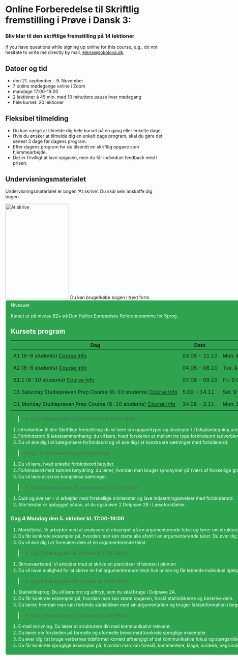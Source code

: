 # Online Forberedelse til Skriftlig fremstilling i Prøve i Dansk 3:  

### Bliv klar til den skriftlige fremstilling på 14 lektioner

If you have questions while signing up online for this course, e.g., do not hesitate to write me directly by mail, [elena@sokolova.dk](mailto:elena@sokolova.dk).

<style>
.btn {
  color: white;
  background-color: #2ea44f;
  border-color: rgba(27,31,35,.1);
  box-shadow: 0 0px 0 rgba(27,31,35,.1),inset 0 1px 0 hsla(0,0%,100%,.03);
  position: relative;
  display: inline-block;
  padding: 5px 16px;
  font-size: 14px
  font-weight: 500;
  line-height: 20px;
  white-space: nowrap;
  vertical-align: middle;
  cursor: pointer;
  border: 1px solid;
  border-radius: 6px;
  text-decoration: none;
}
</style>


## Datoer og tid

* den 21. september - 9. November
* 7 online mødegange online i Zoom 
* mandage 17:00-19:00
* 2 lektioner á 45 min. med 10 minutters pause hver mødegang 
* hele kurset: 20 lektioner
         
## Fleksibel tilmelding

* Du kan vælge at tilmelde dig hele kurset på en gang eller enkelte dage. 
* Hvis du ønsker at tilmelde dig en enkelt dags program, skal du gøre det senest 3 dage før dagens program. 
* Efter dagens program for du tilsendt en skriftlig opgave som hjemmearbejde. 
* Det er frivilligt at lave opgaven, men du får individuel feedback med i prisen. 

## Undervisningsmaterialet
Undervisningsmaterialet er bogen ‘At skrive’. Du skal selv anskaffe dig bogen. 

<img src="at-skrive-forside.png" alt="At skrive" width="200" height="300" />
Du kan bruge/købe bogen i trykt form  <a class="btn" href="https://www.alfabetaforlag.dk/skrive#>Køb *At skrive*</a>
eller bruge/købe en i-bog med enkeltbrugerlicens. Du vil kunne bruge bogen online og offline. Købet kræver profiloprettelse. 
<a class="btn" href="https://www.alfabetaforlag.dk/skrive-tekstsammenhaeng-og-argumentation-i-bog#>Køb i-bog *At skrive*</a>

Undervisningssproget er dansk, men vi bruger gerne engelsk som hjælpesprog der, hvor det er relevant. 

## Niveauet

Kurset er på niveau B2+ på Den Fælles Europæiske Referenceramme for Sprog. 

## Kursets program

Dag | Dato | Time | Dagens program | Total price | Register
-- | -- | -- | -- | -- | --
A1 (6-8 students) [Course Info](a1-danish-online) | 03.08 - 21.10 | Mon. & Wed. 9:15-11:00 | 48 | 5532 DKK | <a class="btn" href="https://elenasokolova.podia.com/a1-danish-online">Enroll & pay</a>
A2 (6-8 students) [Course Info](a2-danish-online) | 04.08 - 08.10 | Tue. & Thu. 17:30-19:15 | 40 | 4360 DKK | <a class="btn" href="https://elenasokolova.podia.com/a2-danish-online">Enroll & pay</a>
B1.1 (8-10 students) [Course Info](b1-danish-online) | 07.08 - 09.10 | Fri. 9:00-12:30 | 40 | 4360 DKK | <a class="btn" href="https://elenasokolova.podia.com/b1-1-danish-online">Enroll & pay</a>
C1 Saturday Studieprøven Prep Course (8-10 students) [Course Info](studieprove-online-course) | 5.09 - 14.11 | Sat. 9:00-12:30 | 44 | 4796 DKK | <a class="btn" href="https://elenasokolova.podia.com/c1-online-studieproven-saturday-prep-course">Enroll & pay</a>
C1 Monday Studieprøven Prep Course (8-10 students) [Course Info](studieprove-online-course) | 24.08 - 2.11 | Mon. 17:00-20:30 | 44 | 4796 DKK | <a class="btn" href="https://elenasokolova.podia.com/c1-online-studieproven-prep-course">Enroll & pay</a>


> * Dag 1 Mandag den 21. septemeber kl. 17:00-19:00

1) Introduktion til den Skriftlige fremstilling: du vil lære om opgavetyper og strategier til tidsplanlægning under prøven. 
2) Forbinderord & tekstsammenhæng: du vil lære, hvad forskellen er mellem tre type forbindeord (adverbier, ledsætningskonjunktioner og hovedsætningskonjunktioner). 
3) Du vil øve dig i at kategorisere forbindeord og vil øve dig i at konstruere sætninger med forbidenord. 

> *Dag 2 Forbinderord og deres betydning

1) Du vil lære, hvad enkelte forbindeord betyder.
2) Forbindeord med samme betydning: du lærer,  hvordan man bruger synonymer på tværs af forskellige grupper forbindeord. 
3) Du vil lære at skrive komplekse sætninger. 

> * Dag 3 Mandag den 28. septemeber kl. 17:00-19:00

1) Quiz og øvelser - vi arbejder med forskellige minitekster og lave indsætningsøvelser med forbinderord. 
2) Alle tekster er opbygget sådan, at du også øver 2 Delprøve 2B i Læseforståelse . 

### Dag 4 Mandag den 5. oktober kl. 17:00-19:00

1) Modeltekst. Vi arbejder med at analysere et eksempel på en argumenterende tekst og lærer om strukturen af en argumenterende tekst. 
2) Du får konkrete eksempler på, hvordan man kan starte alle afsnit i en argumenterende tekst. Du øver dig i at begrunde dit argumentation og udtrykke holdninger. 
3) Du vil øve dig i at formulere dele af en argumenterende tekst. 

> * Dag 5 Mandag den 19. oktober kl. 17:00-19:00

1) Skriveværksted. Vi arbejder med at skrive en plan/ideer til teksten i plenum. 
2) Du vil have mulighed for at skrive en hel argumenterende tekst live online og får løbende individuel hjælp og vejledning af læreren. Efter dagens undervisning får du mulighed at sende din opgave og få den rettet. 

> * Dag 6 Mandag den 26. oktober kl. 17:00-19:00

1) Statisktiksprog. Du vil lære ord og udtryk, som du skal bruge i Delprøve 2A. 
2) Du får konkrete eksempler på, hvordan man kan starte opgaven, forstå statistikkerne og beskrive dem. 
3) Du lærer, hvordan man kan forbinde statistikken med sin argumentation og bruger faktainformation i begrundelsen. 

> * Dag 7 Mandag den 21. oktober kl. 17:00-19:00

1) E-mail skrivning. Du lærer at strukturere din mail kommunikativt relevant. 
2) Du lærer om forskellen på formelle og uformelle breve med konkrete sproglige eksempler.  
3) Du øver dig i at bruge verbernes tidsformer korrekt afhængigt af det kommunikative fokus og spørgsmålene i e-mailen i opgaven (at fortælle om fremtiden og fortiden). 
4) Du får konkrete sproglige eksempler på, hvordan man kan foreslå, kommentere, klage, vurdere, begrunde.




